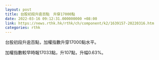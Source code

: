 ```yaml
---
layout: post
title: 台股初段升逾百點　升穿17000點
date: 2022-03-16 09:12:31.000000000 +08:00
link: https://news.rthk.hk/rthk/ch/component/k2/1639157-20220316.htm
categories: rthk
---
```


台股初段升逾百點，加權指數升穿17000點水平。

加權指數較早時報17033點，升107點，升幅0.63%。
